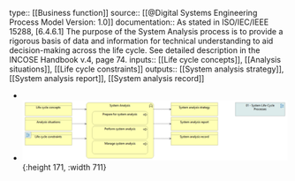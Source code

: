 type:: [[Business function]]
source:: [[@Digital Systems Engineering Process Model Version: 1.0]]
documentation:: As stated in ISO/IEC/IEEE 15288, [6.4.6.1] The purpose of the System Analysis process is to provide a rigorous basis of data and information for technical understanding to aid decision-making across the life cycle.  See detailed description in the INCOSE Handbook v.4, page 74.
inputs:: [[Life cycle concepts]], [[Analysis situations]], [[Life cycle constraints]]
outputs:: [[System analysis strategy]], [[System analysis report]], [[System analysis record]]

-
- ![image.png](../assets/image_1689433267575_0.png){:height 171, :width 711}
